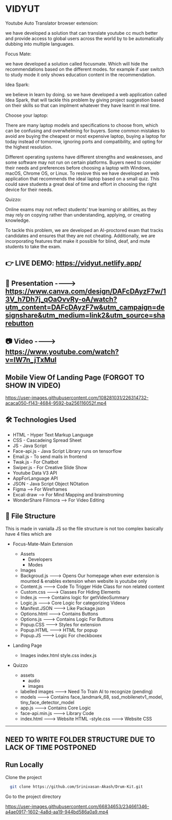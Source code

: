 # VIDYUT

Youtube Auto Translator browser extension:

we have developed a solution that can translate youtube cc much better and provide access to global users across the world by  to be automatically dubbing into multiple languages.







Focus Mate:

we have developed a solution called focusmate. Which will hide the recommendations based on the different modes. for example if user switch to study mode it only shows education content in the recommendation.





Idea Spark:

we believe in learn by doing. so we have developed a web application called Idea Spark, that will tackle this problem by giving project suggestion based on their skills so that can implment whatever they have learnt in real time.







Choose your laptop:

There are many laptop models and specifications to choose from, which can be confusing and overwhelming for buyers. Some common mistakes to avoid are buying the cheapest or most expensive laptop, buying a laptop for today instead of tomorrow, ignoring ports and compatibility, and opting for the highest resolution.

Different operating systems have different strengths and weaknesses, and some software may not run on certain platforms. Buyers need to consider their needs and preferences before choosing a laptop with Windows, macOS, Chrome OS, or Linux. To reslove this we have developed an web application that recommends the ideal laptop based on a small quiz. This could save students a great deal of time and effort in choosing the right device for their needs.







Quizzo:

Online exams may not reflect students’ true learning or abilities, as they may rely on copying rather than understanding, applying, or creating knowledge.

To tackle this problem, we are developed an AI-proctored exam that tracks candidates and ensures that they are not cheating. Additionally, we are incorporating features that make it possible for blind, deaf, and mute students to take the exam.

## 👉 LIVE DEMO: https://vidyut.netlify.app/

## 🎁 Presentation ----> https://www.canva.com/design/DAFcDAyzF7w/13V_h7Dh7j_qOaOvvRy-oA/watch?utm_content=DAFcDAyzF7w&utm_campaign=designshare&utm_medium=link2&utm_source=sharebutton

## 📷 Video ----> https://www.youtube.com/watch?v=IW7n_jTxMuI

## Mobile View Of Landing Page (FORGOT TO SHOW IN VIDEO)


https://user-images.githubusercontent.com/108281031/226314732-acaca050-f143-4684-9592-ba256116052f.mp4


## 🛠 Technologies Used
  - HTML - Hyper Text Markup Language
  - CSS - Cascadeing Spread Sheet
  - JS - Java Script
  - Face-api.js - Java Script Library runs on tensorflow
  - Email.js - To send mails in frontend
  - Twak.js - For Chatbot
  - Swiper.js - For Creative Slide Show
  - Youtube Data V3 API
  - AppForLanguage API
  - JSON - Java Script Object NOtation
  - Figma --> For Wireframes
  - Excali draw --> For Mind Mapping and brainstroming
  - WonderShare Filimora --> For Video Editing
 
## 📂 File Structure
This is made in vanialla JS so the file structure is not too complex basically have 4 files which are
- Focus-Mate-Main Extension
    - Assets             
        - Developers
        - Modes
    - Images
    - Backgroud.js   --->  Opens Our homepage when ever extension is mounted & enables extension when website is youtube only
    - Content.js     --->  Code To Trigger Hide Class for non related content
    - Custom.css     --->  Classes For Hiding Elements
    - Index.js       --->  Contains logic for getVideoSummary
    - Logic.js       ---> Core Logic for categorizing Videos
    - Manifest.JSON  ---> Like Package.json
    - Options.html   ---> Contains Buttons
    - Options.js     ---> Contains Logic For Buttons
    - Popup.CSS      ---> Styles for extension
    - Popup.HTML     ---> HTML for popup
    - Popup.JS       ---> Logic For checkboxex

- Landing Page
    - Images
    index.html
    style.css
    index.js

- Quizzo
    - assets
        - audio
        - images
    - labelled images  ---> Need To Train AI to recognize (pending)
    - models           ---> Contains face_landmark_68, ssd_mobilenetv1_model, tiny_face_detector_model
    - app.js           ---> Contains Core Logic
    - face-api.min.js  ---> Library Code
    - index.html       ---> Website HTML
    -style.css         ---> Website CSS

------------------------------------------------------------------------------------------------------------------------------------------------------------------
NEED TO WRITE FOLDER STRUCTURE DUE TO LACK OF TIME POSTPONED
-------------------------------------------------------------------------------------------------------------------------------------------------------------------

## Run Locally

Clone the project

```bash
  git clone https://github.com/Srinivasan-Akash/Drum-Kit.git
```

Go to the project directory


https://user-images.githubusercontent.com/66834653/234661346-a4ae0917-1602-4a8d-aa19-944bd586a0a9.mp4

